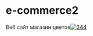 # e-commerce2
Веб сайт магазин цветов<a href="https://ibb.co/7gH4vKk"><img src="https://i.ibb.co/7gH4vKk/344.png" alt="344" border="0"></a>
